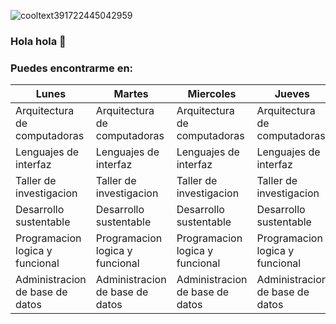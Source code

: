 ![cooltext391722445042959](https://user-images.githubusercontent.com/89488113/131184301-076de4a0-b033-4200-8529-e858c0202b4c.png)

### Hola hola 👋

<!--
- Soy estudiante de Ingeneria en sistemas computacionales.
- Soy apasionado por los videojuegos.
- lvl 21 en este juego llamado vida.
- Me encantas escuchar musica, ayuda a consentrame.
-->

### Puedes encontrarme en:
<!--
- [Facebook] (https://www.facebook.com/OnlyAlexxTM/)
- [Instagram] (https://www.instagram.com/onlyalexxtm/?hl=es)
-->

| Lunes                           | Martes                          | Miercoles                       | Jueves                          | Viernes                         |
|---------------------------------|---------------------------------|---------------------------------|---------------------------------|---------------------------------|
| Arquitectura de computadoras    | Arquitectura de computadoras    | Arquitectura de computadoras    | Arquitectura de computadoras    | Arquitectura de computadoras    |
| Lenguajes de interfaz           | Lenguajes de interfaz           | Lenguajes de interfaz           | Lenguajes de interfaz           |                                 |
| Taller de investigacion         | Taller de investigacion         | Taller de investigacion         | Taller de investigacion         |                                 |
| Desarrollo sustentable          | Desarrollo sustentable          | Desarrollo sustentable          | Desarrollo sustentable          | Desarrollo sustentable          |
| Programacion logica y funcional | Programacion logica y funcional | Programacion logica y funcional | Programacion logica y funcional |                                 |
| Administracion de base de datos | Administracion de base de datos | Administracion de base de datos | Administracion de base de datos | Administracion de base de datos |
